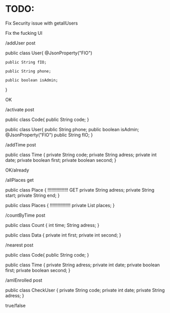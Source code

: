 # TODO: 

Fix Security issue with getallUsers 

Fix the fucking UI




/addUser post

public class User{
    @JsonProperty("FIO") 
    
    public String fIO;
    
    public String phone;
    
    public boolean isAdmin;
}

OK

/activate post

public class Code{
    public String code;
}

public class User{
    public String phone;
    public boolean isAdmin;
    @JsonProperty("FIO") 
    public String fIO;
}

/addTime post

public class Time {
    private String code;
    private String adress;
    private int date;
    private boolean first;
    private boolean second;
}

OK/already

/allPlaces get

public class Place { !!!!!!!!!!!!!!!! GET
    private String adress;
    private String start;
    private String end;
}

public class Places { !!!!!!!!!!!!!!!!
    private List<Place> places;
}

/countByTime post

public class Count {
    int time;
    String adress;
}

public class Data {
    private int first;
    private int second;
}

/nearest post

public class Code{
    public String code;
}

public class Time {
    private String adress;
    private int date;
    private boolean first;
    private boolean second;
}

/amIEnrolled post

public class CheckUser {
    private String code;
    private int date;
    private String adress;
}

true/false

